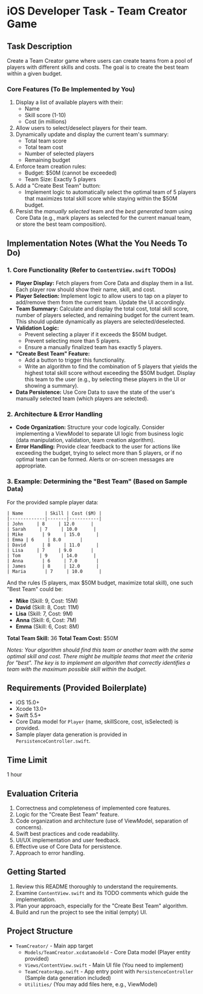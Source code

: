 # iOS Developer Task - Team Creator Game

## Task Description

Create a Team Creator game where users can create teams from a pool of players with different skills and costs. The goal is to create the best team within a given budget.

### Core Features (To Be Implemented by You)

1. Display a list of available players with their:
   - Name
   - Skill score (1-10)
   - Cost (in millions)
2. Allow users to select/deselect players for their team.
3. Dynamically update and display the current team's summary:
   - Total team score
   - Total team cost
   - Number of selected players
   - Remaining budget
4. Enforce team creation rules:
   - Budget: $50M (cannot be exceeded)
   - Team Size: Exactly 5 players
5. Add a "Create Best Team" button:
   - Implement logic to automatically select the optimal team of 5 players that maximizes total skill score while staying within the $50M budget.
6. Persist the _manually selected_ team and the _best generated team_ using Core Data (e.g., mark players as selected for the current manual team, or store the best team composition).

## Implementation Notes (What the You Needs To Do)

### 1. Core Functionality (Refer to `ContentView.swift` TODOs)

- **Player Display:** Fetch players from Core Data and display them in a list. Each player row should show their name, skill, and cost.
- **Player Selection:** Implement logic to allow users to tap on a player to add/remove them from the current team. Update the UI accordingly.
- **Team Summary:** Calculate and display the total cost, total skill score, number of players selected, and remaining budget for the current team. This should update dynamically as players are selected/deselected.
- **Validation Logic:**
  - Prevent selecting a player if it exceeds the $50M budget.
  - Prevent selecting more than 5 players.
  - Ensure a manually finalized team has exactly 5 players.
- **"Create Best Team" Feature:**
  - Add a button to trigger this functionality.
  - Write an algorithm to find the combination of 5 players that yields the highest total skill score without exceeding the $50M budget. Display this team to the user (e.g., by selecting these players in the UI or showing a summary).
- **Data Persistence:** Use Core Data to save the state of the user's manually selected team (which players are selected).

### 2. Architecture & Error Handling

- **Code Organization:** Structure your code logically. Consider implementing a ViewModel to separate UI logic from business logic (data manipulation, validation, team creation algorithm).
- **Error Handling:** Provide clear feedback to the user for actions like exceeding the budget, trying to select more than 5 players, or if no optimal team can be formed. Alerts or on-screen messages are appropriate.

### 3. Example: Determining the "Best Team" (Based on Sample Data)

For the provided sample player data:

```
| Name        | Skill | Cost ($M) |
|-------------|-------|-----------|
| John     | 8     | 12.0      |
| Sarah     | 7     | 10.0      |
| Mike       | 9     | 15.0      |
| Emma | 6     | 8.0       |
| David      | 8     | 11.0      |
| Lisa     | 7     | 9.0       |
| Tom       | 9     | 14.0      |
| Anna       | 6     | 7.0       |
| James      | 8     | 12.0      |
| Maria       | 7     | 10.0      |
```

And the rules (5 players, max $50M budget, maximize total skill), one such "Best Team" could be:

- **Mike** (Skill: 9, Cost: 15M)
- **David** (Skill: 8, Cost: 11M)
- **Lisa** (Skill: 7, Cost: 9M)
- **Anna** (Skill: 6, Cost: 7M)
- **Emma** (Skill: 6, Cost: 8M)

**Total Team Skill:** 36
**Total Team Cost:** $50M

_Notes: Your algorithm should find this team or another team with the same optimal skill and cost. There might be multiple teams that meet the criteria for "best". The key is to implement an algorithm that correctly identifies a team with the maximum possible skill within the budget._

## Requirements (Provided Boilerplate)

- iOS 15.0+
- Xcode 13.0+
- Swift 5.5+
- Core Data model for `Player` (name, skillScore, cost, isSelected) is provided.
- Sample player data generation is provided in `PersistenceController.swift`.

## Time Limit

1 hour

## Evaluation Criteria

1. Correctness and completeness of implemented core features.
2. Logic for the "Create Best Team" feature.
3. Code organization and architecture (use of ViewModel, separation of concerns).
4. Swift best practices and code readability.
5. UI/UX implementation and user feedback.
6. Effective use of Core Data for persistence.
7. Approach to error handling.

## Getting Started

1. Review this README thoroughly to understand the requirements.
2. Examine `ContentView.swift` and its TODO comments which guide the implementation.
3. Plan your approach, especially for the "Create Best Team" algorithm.
4. Build and run the project to see the initial (empty) UI.

## Project Structure

- `TeamCreator/` - Main app target
  - `Models/TeamCreator.xcdatamodeld` - Core Data model (Player entity provided)
  - `Views/ContentView.swift` - Main UI file (You need to implement)
  - `TeamCreatorApp.swift` - App entry point with `PersistenceController` (Sample data generation included)
  - `Utilities/` (You may add files here, e.g., ViewModel)
